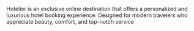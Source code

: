 Hotelier is an exclusive online destination that offers a personalized and luxurious hotel booking experience. Designed for modern travelers who appreciate beauty, comfort, and top-notch service